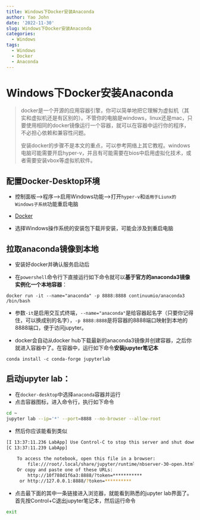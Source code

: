 ```yaml
---
title: Windows下Docker安装Anaconda
author: Yao John
date: '2022-11-30'
slug: Windows下Docker安装Anaconda
categories:
  - Windows
tags:
  - Windows
  - Docker
  - Anaconda
---
```


# Windows下Docker安装Anaconda

> docker是一个开源的应用容器引擎，你可以简单地把它理解为虚拟机（其实和虚拟机还是有区别的）。不管你的电脑是windows，linux还是mac，只要使用相同的docker镜像运行一个容器，就可以在容器中运行你的程序，不必担心依赖和兼容性问题。
>
> 安装docker的步骤不是本文的重点，可以参考网络上其它教程。windows电脑可能需要开启hyper-v，并且有可能需要在bios中启用虚拟化技术，或者需要安装vbox等虚拟机软件。

## 配置Docker-Desktop环境

-   控制面板-->程序-->启用Windows功能-->打开`hyper-v`和`适用于Liunx的Windows子系统`功能重启电脑

-   [Docker](https://www.docker.com/products/docker-desktop/)

-   选择Windows操作系统的安装包下载并安装，可能会涉及到重启电脑

## 拉取anaconda镜像到本地

-   安装好docker并确认服务启动后

-   在`powershell`命令行下直接运行如下命令就可以**基于官方的anaconda3镜像实例化一个本地容器**：

```Git
docker run -it --name="anaconda" -p 8888:8888 continuumio/anaconda3 /bin/bash
```

-   参数`-it`是启用交互式终端，`--name="anaconda"`是给容器起名字（只要你记得住，可以换成别的名字），`-p 8888:8888`是将容器的8888端口映射到本地的8888端口，便于访问jupyter。

-   docker会自动从docker hub下载最新的anaconda3镜像并创建容器，之后你就进入容器中了。在容器中，运行如下命令**安装jupyter笔记本**

```Git
conda install -c conda-forge jupyterlab
```

## 启动jupyter lab：

- 在`docker-desktop`中选择`anaconda`容器并运行
- 点击容器图标，进入命令行，执行如下命令

```bash
cd ~
jupyter lab --ip='*' --port=8888 --no-browser --allow-root
```

- 然后你应该能看到类似

```bash
[I 13:37:11.236 LabApp] Use Control-C to stop this server and shut down all kernels (twice to skip confirmation).
[C 13:37:11.239 LabApp] 
    
    To access the notebook, open this file in a browser:
        file:///root/.local/share/jupyter/runtime/nbserver-30-open.html
    Or copy and paste one of these URLs:
        http://10f788d1f6a3:8888/?token=***********
     or http://127.0.0.1:8888/?token=**********
```

- 点击最下面的其中一条链接进入浏览器，就能看到熟悉的jupyter lab界面了。
  首先按Control+C退出jupyter笔记本，然后运行命令

```bash
exit
```

